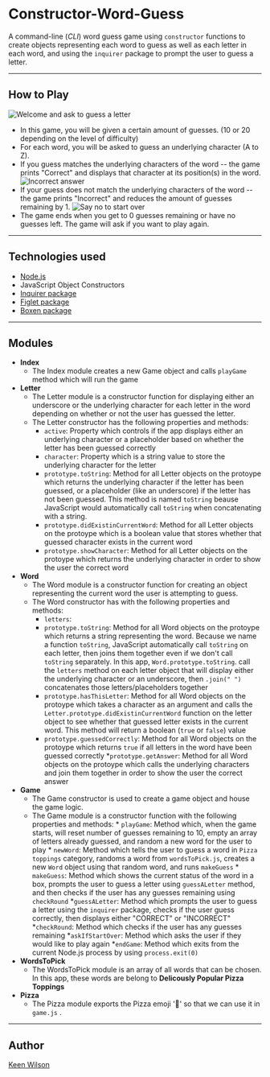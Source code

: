 # Constructor-Word-Guess
A command-line (*CLI*) word guess game using `constructor` functions to create objects representing each word to guess as well as each letter in each word, and using the `inquirer` package to prompt the user to guess a letter.

---
## How to Play

![Welcome and ask to guess a letter](.screenshots/constructor-word-guess-correct.gif)
* In this game, you will be given a certain amount of guesses. (10 or 20 depending on the level of difficulty)
* For each word, you will be asked to guess an underlying character (A to Z).
* If you guess matches the underlying characters of the word -- the game prints "Correct" and displays that character at its position(s) in the word.
![Incorrect answer](.screenshots/constructor-incorrect.gif)
* If your guess does not match the underlying characters of the word -- the game prints "Incorrect" and reduces the amount of guesses remaining by 1.
![Say no to start over](.screenshots/constructor-goodbye.gif)
* The game ends when you get to 0 guesses remaining or have no guesses left. The game will ask if you want to play again.

---
## Technologies used
* [Node.js](https://nodejs.org/en/)
* JavaScript Object Constructors
* [Inquirer package](https://www.npmjs.com/package/inquirer)
* [Figlet package](https://www.npmjs.com/package/figlet)
* [Boxen package](https://www.npmjs.com/package/boxen) 

---
## Modules
* **Index**
    * The Index module creates a new Game object and calls `playGame` method which will run the game
* **Letter**
    * The Letter module is a constructor function for displaying either an underscore or the underlying character for each letter in the word depending on whether or not the user has guessed the letter.
    * The Letter constructor has the following properties and methods: 
        * `active`: Property which controls if the app displays either an underlying character or a placeholder based on whether the letter has been guessed correctly
        * `character`: Property which is a string value to store the underlying character for the letter
        * `prototype.toString`: Method for all Letter objects on the protoype which returns the underlying character if the letter has been guessed,  or a placeholder (like an underscore) if the letter has not been guessed. This method is named  `toString` beause JavaScript would automatically call `toString` when concatenating with a string.
        * `prototype.didExistinCurrentWord`: Method for all Letter objects on the protoype which is a boolean value that stores whether that guessed character exists in the current word
        * `prototype.showCharacter`: Method for all Letter objects on the protoype which returns the underlying character in order to show the user the correct word
* **Word**
    * The Word module is a constructor function for creating an object representing the current word the user is attempting to guess.
    * The Word constructor has with the following properties and methods:
        * `letters`:
        * `prototype.toString`: Method for all Word objects on the protoype which returns a string representing the word. Because we name a function `toString`, JavaScript automatically call `toString` on each letter, then joins them together even if we don't call `toString` separately. In this app, `Word.prototype.toString`. call the `letters` method on each letter object that will display either the underlying character or an underscore, then `.join(" ")` concatenates those letters/placeholders together
        * `prototype.hasThisLetter`: Method for all Word objects on the protoype which takes a character as an argument and calls the `Letter.prototype.didExistinCurrentWord` function on the letter object to see whether that guessed letter exists in the current word. This method will return a boolean (`true` or `false`) value
        * `prototype.guessedCorrectly`: Method for all Word objects on the protoype which returns `true` if all letters in the word have been guessed correctly
        *`prototype.getAnswer`: Method for all Word objects on the protoype which calls the underlying characters and join them together in order to show the user the correct answer
* **Game**
    * The Game constructor is used to create a game object and house the game logic.
    * The Game module is a constructor function with the following properties and methods: 
            * `playGame`: Method which, when the game starts, will reset number of guesses remaining to 10, empty an array of letters already guessed, and random a new word for the user to play
            * `newWord`: Method which tells the user to guess a word in `Pizza toppings` category, randoms a word from `wordsToPick.js`, creates a new `Word` object using that random word, and runs `makeGuess`
            * `makeGuess`: Method which shows the current status of the word in a box, prompts the user to guess a letter using `guessALetter` method, and then checks if the user has any guesses remaining using `checkRound`
            *`guessALetter`: Method which prompts the user to guess a letter using the `inquirer` package, checks if the user guess correctly, then displays either "CORRECT" or "INCORRECT"
            *`checkRound`: Method which checks if the user has any guesses remaining
            *`askIfStartOver`: Method which asks the user if they would like to play again
            *`endGame`: Method which exits from the current Node.js process by using `process.exit(0)`
* **WordsToPick**
    * The WordsToPick module is an array of all words that can be chosen. In this app, these words are belong to **Delicously Popular Pizza Toppings**
* **Pizza**
    * The Pizza module exports the Pizza emoji '🍕' so that we can use it in `game.js` . 
    
---
## Author
    
[Keen Wilson](http://www.keenwilson.com)
